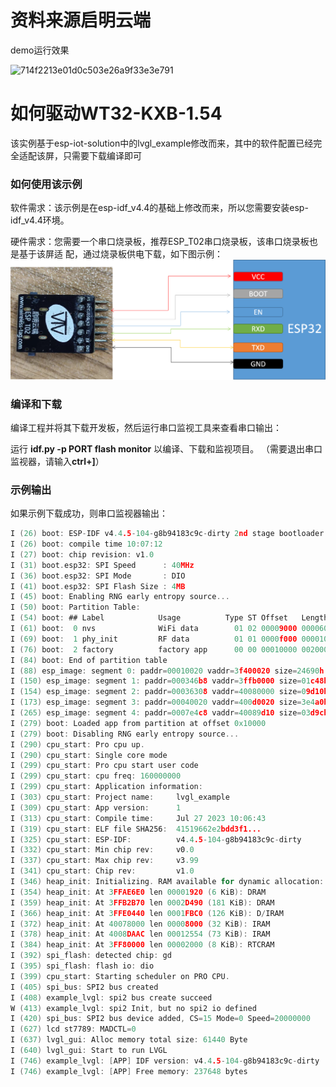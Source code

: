 # 资料来源启明云端

demo运行效果




![714f2213e01d0c503e26a9f33e3e791](https://github.com/edge111/ESP32/assets/92307352/9d603a89-1dea-4555-a0fc-c048c70210ab)






# 如何驱动WT32-KXB-1.54

该实例基于esp-iot-solution中的lvgl_example修改而来，其中的软件配置已经完全适配该屏，只需要下载编译即可


### 如何使用该示例

软件需求：该示例是在esp-idf_v4.4的基础上修改而来，所以您需要安装esp-idf_v4.4环境。

硬件需求：您需要一个串口烧录板，推荐ESP_T02串口烧录板，该串口烧录板也是基于该屏适
配，通过烧录板供电下载，如下图示例：
![烧录接线图](https://github.com/Qixiaoyan6/picture/blob/master/d89545b9fdd123eaf2ee0b5b48a3228.png)

### 编译和下载

编译工程并将其下载开发板，然后运行串口监视工具来查看串口输出：

运行 **idf.py -p PORT flash monitor** 以编译、下载和监视项目。
（需要退出串口监视器，请输入**ctrl+]**）

### 示例输出

如果示例下载成功，则串口监视器输出：

```c
I (26) boot: ESP-IDF v4.4.5-104-g8b94183c9c-dirty 2nd stage bootloader
I (26) boot: compile time 10:07:12
I (27) boot: chip revision: v1.0
I (31) boot.esp32: SPI Speed      : 40MHz
I (36) boot.esp32: SPI Mode       : DIO
I (41) boot.esp32: SPI Flash Size : 4MB
I (45) boot: Enabling RNG early entropy source...
I (50) boot: Partition Table:
I (54) boot: ## Label            Usage          Type ST Offset   Length
I (61) boot:  0 nvs              WiFi data        01 02 00009000 00006000
I (69) boot:  1 phy_init         RF data          01 01 0000f000 00001000
I (76) boot:  2 factory          factory app      00 00 00010000 00200000
I (84) boot: End of partition table
I (88) esp_image: segment 0: paddr=00010020 vaddr=3f400020 size=24690h (149136) map
I (150) esp_image: segment 1: paddr=000346b8 vaddr=3ffb0000 size=01c48h (  7240) load
I (154) esp_image: segment 2: paddr=00036308 vaddr=40080000 size=09d10h ( 40208) load
I (173) esp_image: segment 3: paddr=00040020 vaddr=400d0020 size=3e4a0h (255136) map
I (265) esp_image: segment 4: paddr=0007e4c8 vaddr=40089d10 size=03d9ch ( 15772) load
I (279) boot: Loaded app from partition at offset 0x10000
I (279) boot: Disabling RNG early entropy source...
I (290) cpu_start: Pro cpu up.
I (290) cpu_start: Single core mode
I (299) cpu_start: Pro cpu start user code
I (299) cpu_start: cpu freq: 160000000
I (299) cpu_start: Application information:
I (303) cpu_start: Project name:     lvgl_example
I (309) cpu_start: App version:      1
I (313) cpu_start: Compile time:     Jul 27 2023 10:06:43
I (319) cpu_start: ELF file SHA256:  41519662e2bdd3f1...
I (325) cpu_start: ESP-IDF:          v4.4.5-104-g8b94183c9c-dirty
I (332) cpu_start: Min chip rev:     v0.0
I (337) cpu_start: Max chip rev:     v3.99
I (341) cpu_start: Chip rev:         v1.0
I (346) heap_init: Initializing. RAM available for dynamic allocation:
I (354) heap_init: At 3FFAE6E0 len 00001920 (6 KiB): DRAM
I (359) heap_init: At 3FFB2B70 len 0002D490 (181 KiB): DRAM
I (366) heap_init: At 3FFE0440 len 0001FBC0 (126 KiB): D/IRAM
I (372) heap_init: At 40078000 len 00008000 (32 KiB): IRAM
I (378) heap_init: At 4008DAAC len 00012554 (73 KiB): IRAM
I (384) heap_init: At 3FF80000 len 00002000 (8 KiB): RTCRAM
I (392) spi_flash: detected chip: gd
I (395) spi_flash: flash io: dio
I (399) cpu_start: Starting scheduler on PRO CPU.
I (405) spi_bus: SPI2 bus created
I (408) example_lvgl: spi2 bus create succeed
W (413) example_lvgl: spi2 Init, but no spi2 io defined
I (420) spi_bus: SPI2 bus device added, CS=15 Mode=0 Speed=20000000
I (627) lcd st7789: MADCTL=0
I (637) lvgl_gui: Alloc memory total size: 61440 Byte
I (640) lvgl_gui: Start to run LVGL
I (746) example_lvgl: [APP] IDF version: v4.4.5-104-g8b94183c9c-dirty
I (746) example_lvgl: [APP] Free memory: 237648 bytes
```

